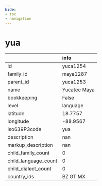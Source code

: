 ```yaml
---
hide:
- toc
- navigation
---
```

# yua
|                      | info         |
|:---------------------|:-------------|
| id                   | yuca1254     |
| family_id            | maya1287     |
| parent_id            | yuca1253     |
| name                 | Yucatec Maya |
| bookkeeping          | False        |
| level                | language     |
| latitude             | 18.7757      |
| longitude            | -88.9567     |
| iso639P3code         | yua          |
| description          | nan          |
| markup_description   | nan          |
| child_family_count   | 0            |
| child_language_count | 0            |
| child_dialect_count  | 0            |
| country_ids          | BZ GT MX     |